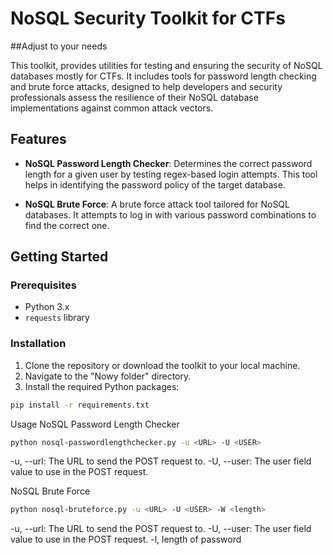 # NoSQL Security Toolkit for CTFs
##Adjust to your needs

This toolkit, provides utilities for testing and ensuring the security of NoSQL databases mostly for CTFs. It includes tools for password length checking and brute force attacks, designed to help developers and security professionals assess the resilience of their NoSQL database implementations against common attack vectors.

## Features

- **NoSQL Password Length Checker**: Determines the correct password length for a given user by testing regex-based login attempts. This tool helps in identifying the password policy of the target database.
  
- **NoSQL Brute Force**: A brute force attack tool tailored for NoSQL databases. It attempts to log in with various password combinations to find the correct one.

## Getting Started

### Prerequisites

- Python 3.x
- `requests` library

### Installation

1. Clone the repository or download the toolkit to your local machine.
2. Navigate to the "Nowy folder" directory.
3. Install the required Python packages:

```sh
pip install -r requirements.txt
```

Usage
NoSQL Password Length Checker
```sh
python nosql-passwordlengthchecker.py -u <URL> -U <USER>
```
-u, --url: The URL to send the POST request to.
-U, --user: The user field value to use in the POST request.

NoSQL Brute Force
```sh
python nosql-bruteforce.py -u <URL> -U <USER> -W <length>
```
-u, --url: The URL to send the POST request to.
-U, --user: The user field value to use in the POST request.
-l, length of password
